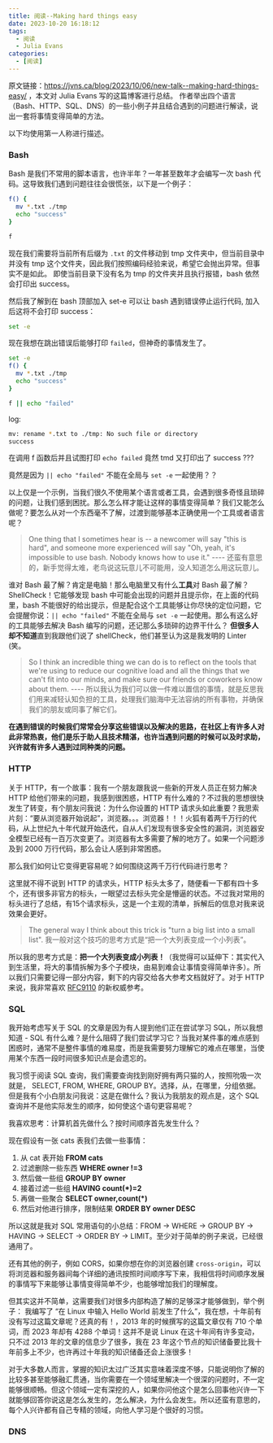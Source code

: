 ```yaml
---
title: 阅读--Making hard things easy
date: 2023-10-20 16:18:12
tags:
  - 阅读
  - Julia Evans
categories:
  - [阅读]
---
```


原文链接：https://jvns.ca/blog/2023/10/06/new-talk--making-hard-things-easy/ ，本文对 Julia Evans 写的这篇博客进行总结。
作者举出四个语言（Bash、HTTP、SQL、DNS）的一些小例子并且结合遇到的问题进行解读，说出一套将事情变得简单的方法。

以下均使用第一人称进行描述。


### Bash
Bash 是我们不常用的脚本语言，也许半年？一年甚至数年才会编写一次 bash 代码。这导致我们遇到问题往往会很慌张，以下是一个例子：

``` bash
f() {
  mv *.txt ./tmp
  echo "success"
}

f
```
现在我们需要将当前所有后缀为 `.txt` 的文件移动到 tmp 文件夹中，但当前目录中并没有 tmp 这个文件夹，因此我们按照编码经验来说，希望它会抛出异常。但事实不是如此。
即使当前目录下没有名为 tmp 的文件夹并且执行报错，bash 依然会打印出 success。

然后我了解到在 bash 顶部加入 set-e 可以让 bash 遇到错误停止运行代码, 加入后这将不会打印 success：
```bash
set -e
```

现在我想在跳出错误后能够打印 `failed`，但神奇的事情发生了。
```bash
set -e
f() {
  mv *.txt ./tmp
  echo "success"
}

f || echo "failed"
```

log: 
``` bash
mv: rename *.txt to ./tmp: No such file or directory
success
```
在调用 f 函数后并且试图打印 `echo failed` 竟然 tmd 又打印出了 success ???

竟然是因为 `|| echo "failed"` 不能在全局与 `set -e` 一起使用？？

以上仅是一个示例，当我们很久不使用某个语言或者工具，会遇到很多奇怪且琐碎的问题，让我们感到困扰。那么怎么样才能让这样的事情变得简单？我们又能怎么做呢？要怎么从对一个东西毫不了解，过渡到能够基本正确使用一个工具或者语言呢？

> One thing that I sometimes hear is -- a newcomer will say "this is hard", and someone more experienced will say "Oh, yeah, it's impossible to use bash. Nobody knows how to use it."  ----  还蛮有意思的，新手觉得太难，老鸟说这玩意儿不可能用，没人知道怎么用这玩意儿。

谁对 Bash 最了解？肯定是电脑！那么电脑里又有什么**工具**对 Bash 最了解？ ShellCheck！它能够发现 bash 中可能会出现的问题并且提示你，在上面的代码里，bash 不能很好的给出提示，但是配合这个工具能够让你尽快的定位问题，它会提醒你说：`|| echo "failed"` 不能在全局与 `set -e` 一起使用。那么有这么好的工具能够去解决 Bash 编写的问题，还记那么多琐碎的边界干什么？ **但很多人却不知道**直到我跟他们说了 shellCheck，他们甚至认为这是我发明的 Linter (笑。

> So I think an incredible thing we can do is to reflect on the tools that we're using to reduce our cognitive load and all the things that we can't fit into our minds, and make sure our friends or coworkers know about them. ---- 所以我认为我们可以做一件难以置信的事情，就是反思我们用来减轻认知负担的工具，处理我们脑海中无法容纳的所有事物，并确保我们的朋友或同事了解它们。

**在遇到错误的时候我们常常会分享这些错误以及解决的思路，在社区上有许多人对此非常热衷，他们是乐于助人且技术精湛，也许当遇到问题的时候可以及时求助，兴许就有许多人遇到过同种类的问题。**


### HTTP
关于 HTTP，有一个故事：我有一个朋友跟我说一些新的开发人员正在努力解决 HTTP 给他们带来的问题，我感到很困惑，HTTP 有什么难的？不过我的思想很快发生了转变，有个朋友问我说：为什么你设置的 HTTP 请求头如此重要？我思索片刻：“要从浏览器开始说起”，浏览器。。。浏览器！！！火狐有着两千万行的代码，从上世纪九十年代就开始迭代，自从人们发现有很多安全性的漏洞，浏览器安全模型已经有一百万次变更了。浏览器有太多需要了解的地方了。如果一个问题涉及到 2000 万行代码，那么会让人感到非常困惑。

那么我们如何让它变得更容易呢？如何围绕这两千万行代码进行思考？

这里就不得不说到 HTTP 的请求头，HTTP 标头太多了，随便看一下都有四十多个，还有很多非官方的标头，一眼望过去标头完全是懵逼的状态。不过我对常用的标头进行了总结，有15个请求标头，这是一个主观的清单，拆解后的信息对我来说效果会更好。

> The general way I think about this trick is "turn a big list into a small list". 我一般对这个技巧的思考方式是“把一个大列表变成一个小列表”。

所以我的思考方式是：**把一个大列表变成小列表！**（我觉得可以延伸下：其实代入到生活里，将大的事情拆解为多个子模块，由易到难会让事情变得简单许多）。所以我们只需要记得一部分内容，剩下的内容交给各大参考文档就好了。对于 HTTP 来说，我非常喜欢 [RFC9110](https://www.rfc-editor.org/rfc/rfc9110) 的新权威参考。


### SQL
我开始考虑写关于 SQL 的文章是因为有人提到他们正在尝试学习 SQL，所以我想知道 - SQL 有什么难？是什么阻碍了我们尝试学习它？当我对某件事的难点感到困惑时，通常不是整件事情的难易度，而是我需要努力理解它的难点在哪里，当使用某个东西一段时间很多知识点是会遗忘的。

我习惯于阅读 SQL 查询，我们需要查询找到刚好拥有两只猫的人，按照吮吸一次就是， SELECT, FROM, WHERE, GROUP BY。选择，从，在哪里，分组依据。但是我有个小白朋友问我说：这是在做什么？我认为我朋友的观点是，这个 SQL 查询并不是他实际发生的顺序，如何使这个语句更容易呢？

我喜欢思考：计算机首先做什么？按时间顺序首先发生什么？

现在假设有一张 cats 表我们去做一些事情：
1. 从 cat 表开始 **FROM cats**
2. 过滤删除一些东西  **WHERE owner !=3**
3. 然后做一些组 **GROUP BY owner**
4. 接着过滤一些组 **HAVING count(*)=2**
5. 再做一些聚合 **SELECT owner,count(*)**
6. 然后对他进行排序，限制结果 **ORDER BY owner DESC**

所以这就是我对 SQL 常用语句的小总结：FROM -> WHERE -> GROUP BY -> HAVING -> SELECT -> ORDER BY -> LIMIT。至少对于简单的例子来说，已经很通用了。

还有其他的例子，例如 CORS，如果你想在你的浏览器创建 `cross-origin`，可以将浏览器和服务器间每个详细的通讯按照时间顺序写下来，我相信将时间顺序发展的事情写下来能够让事情变得简单不少，也能够增加我们的理解度。

但其实这并不简单，这需要我们对很多内部构造了解的足够深才能够做到，举个例子：
我编写了 “在 Linux 中输入 Hello World 前发生了什么”，我在想，十年前有没有写过这篇文章呢？还真的有！，2013 年的时候撰写的这篇文章仅有 710 个单词，而 2023 年却有 4288 个单词！这并不是说 Linux 在这十年间有许多变动，只不过 2013 年的文章的信息少了很多，我在 23 年这个节点的知识储备要比我十年前多上不少，也许再过十年我的知识储备还会上涨很多！

对于大多数人而言，掌握的知识太过广泛其实意味着深度不够，只能说明你了解的比较多甚至能够融汇贯通，当你需要在一个领域里解决一个很深的问题时，不一定能够很顺畅。但这个领域一定有深挖的人，如果你问他这个是怎么回事他兴许一下就能够回答你说这是怎么发生的，怎么解决，为什么会发生。所以还蛮有意思的，每个人兴许都有自己专精的领域，向他人学习是个很好的习惯。

### DNS
